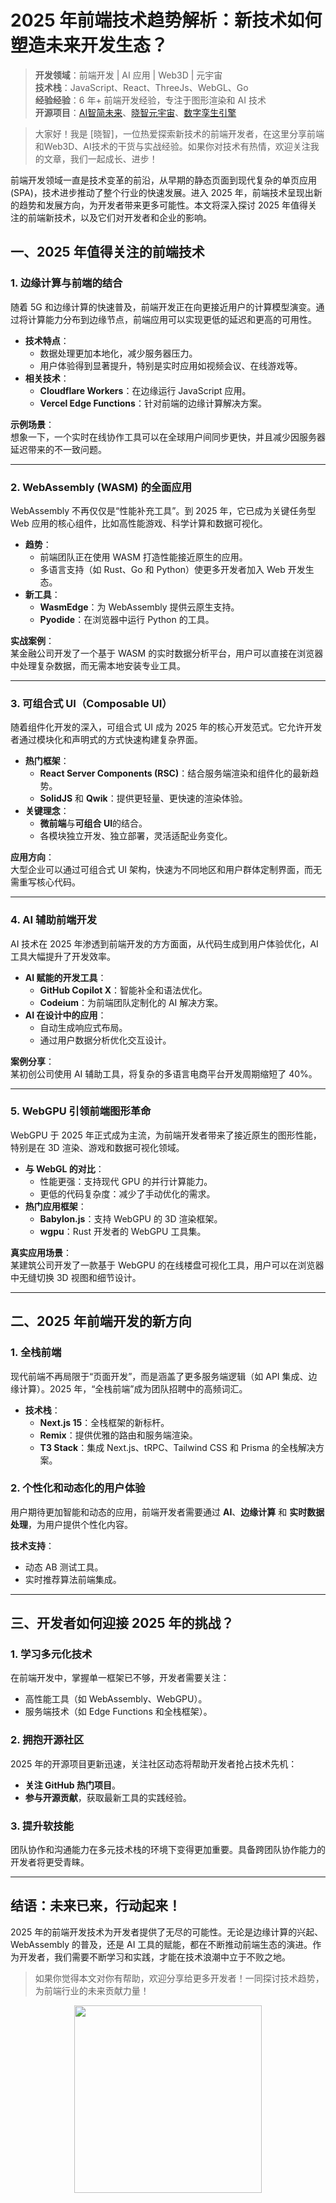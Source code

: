 # 2025 年前端技术趋势解析：新技术如何塑造未来开发生态？

> **开发领域**：前端开发 | AI 应用 | Web3D | 元宇宙  
> **技术栈**：JavaScript、React、ThreeJs、WebGL、Go  
> **经验经验**：6 年+ 前端开发经验，专注于图形渲染和 AI 技术  
> **开源项目**：[AI智简未来](https://aint.top)、[晓智元宇宙](https://xiaozhi.shop/)、[数字孪生引擎](https://www.shuqin.cc/)  

> 大家好！我是 [晓智]，一位热爱探索新技术的前端开发者，在这里分享前端和Web3D、AI技术的干货与实战经验。如果你对技术有热情，欢迎关注我的文章，我们一起成长、进步！


前端开发领域一直是技术变革的前沿，从早期的静态页面到现代复杂的单页应用 (SPA)，技术进步推动了整个行业的快速发展。进入 2025 年，前端技术呈现出新的趋势和发展方向，为开发者带来更多可能性。本文将深入探讨 2025 年值得关注的前端新技术，以及它们对开发者和企业的影响。


## 一、2025 年值得关注的前端技术

### 1. **边缘计算与前端的结合**
随着 5G 和边缘计算的快速普及，前端开发正在向更接近用户的计算模型演变。通过将计算能力分布到边缘节点，前端应用可以实现更低的延迟和更高的可用性。

- **技术特点**：
  - 数据处理更加本地化，减少服务器压力。
  - 用户体验得到显著提升，特别是实时应用如视频会议、在线游戏等。
- **相关技术**：
  - **Cloudflare Workers**：在边缘运行 JavaScript 应用。
  - **Vercel Edge Functions**：针对前端的边缘计算解决方案。

**示例场景**：  
想象一下，一个实时在线协作工具可以在全球用户间同步更快，并且减少因服务器延迟带来的不一致问题。

---

### 2. **WebAssembly (WASM) 的全面应用**
WebAssembly 不再仅仅是“性能补充工具”。到 2025 年，它已成为关键任务型 Web 应用的核心组件，比如高性能游戏、科学计算和数据可视化。

- **趋势**：
  - 前端团队正在使用 WASM 打造性能接近原生的应用。
  - 多语言支持（如 Rust、Go 和 Python）使更多开发者加入 Web 开发生态。
- **新工具**：
  - **WasmEdge**：为 WebAssembly 提供云原生支持。
  - **Pyodide**：在浏览器中运行 Python 的工具。

**实战案例**：  
某金融公司开发了一个基于 WASM 的实时数据分析平台，用户可以直接在浏览器中处理复杂数据，而无需本地安装专业工具。

---

### 3. **可组合式 UI（Composable UI）**
随着组件化开发的深入，可组合式 UI 成为 2025 年的核心开发范式。它允许开发者通过模块化和声明式的方式快速构建复杂界面。

- **热门框架**：
  - **React Server Components (RSC)**：结合服务端渲染和组件化的最新趋势。
  - **SolidJS** 和 **Qwik**：提供更轻量、更快速的渲染体验。
- **关键理念**：
  - **微前端**与**可组合 UI**的结合。
  - 各模块独立开发、独立部署，灵活适配业务变化。

**应用方向**：  
大型企业可以通过可组合式 UI 架构，快速为不同地区和用户群体定制界面，而无需重写核心代码。

---

### 4. **AI 辅助前端开发**
AI 技术在 2025 年渗透到前端开发的方方面面，从代码生成到用户体验优化，AI 工具大幅提升了开发效率。

- **AI 赋能的开发工具**：
  - **GitHub Copilot X**：智能补全和语法优化。
  - **Codeium**：为前端团队定制化的 AI 解决方案。
- **AI 在设计中的应用**：
  - 自动生成响应式布局。
  - 通过用户数据分析优化交互设计。

**案例分享**：  
某初创公司使用 AI 辅助工具，将复杂的多语言电商平台开发周期缩短了 40%。

---

### 5. **WebGPU 引领前端图形革命**
WebGPU 于 2025 年正式成为主流，为前端开发者带来了接近原生的图形性能，特别是在 3D 渲染、游戏和数据可视化领域。

- **与 WebGL 的对比**：
  - 性能更强：支持现代 GPU 的并行计算能力。
  - 更低的代码复杂度：减少了手动优化的需求。
- **热门应用框架**：
  - **Babylon.js**：支持 WebGPU 的 3D 渲染框架。
  - **wgpu**：Rust 开发者的 WebGPU 工具集。

**真实应用场景**：  
某建筑公司开发了一款基于 WebGPU 的在线楼盘可视化工具，用户可以在浏览器中无缝切换 3D 视图和细节设计。

---

## 二、2025 年前端开发的新方向

### 1. **全栈前端**
现代前端不再局限于“页面开发”，而是涵盖了更多服务端逻辑（如 API 集成、边缘计算）。2025 年，“全栈前端”成为团队招聘中的高频词汇。

- **技术栈**：
  - **Next.js 15**：全栈框架的新标杆。
  - **Remix**：提供优雅的路由和服务端渲染。
  - **T3 Stack**：集成 Next.js、tRPC、Tailwind CSS 和 Prisma 的全栈解决方案。

### 2. **个性化和动态化的用户体验**
用户期待更加智能和动态的应用，前端开发者需要通过 **AI**、**边缘计算** 和 **实时数据处理**，为用户提供个性化内容。

**技术支持**：
- 动态 AB 测试工具。
- 实时推荐算法前端集成。

---

## 三、开发者如何迎接 2025 年的挑战？

### 1. **学习多元化技术**
在前端开发中，掌握单一框架已不够，开发者需要关注：
- 高性能工具（如 WebAssembly、WebGPU）。
- 服务端技术（如 Edge Functions 和全栈框架）。

### 2. **拥抱开源社区**
2025 年的开源项目更新迅速，关注社区动态将帮助开发者抢占技术先机：
- **关注 GitHub 热门项目**。
- **参与开源贡献**，获取最新工具的实践经验。

### 3. **提升软技能**
团队协作和沟通能力在多元技术栈的环境下变得更加重要。具备跨团队协作能力的开发者将更受青睐。

---

## 结语：未来已来，行动起来！

2025 年的前端开发技术为开发者提供了无尽的可能性。无论是边缘计算的兴起、WebAssembly 的普及，还是 AI 工具的赋能，都在不断推动前端生态的演进。作为开发者，我们需要不断学习和实践，才能在技术浪潮中立于不败之地。

> 如果你觉得本文对你有帮助，欢迎分享给更多开发者！一同探讨技术趋势，为前端行业的未来贡献力量！


<div align="center"> <img src="https://cdn.shuqin.cc/aint/assets/weixin.svg" width = 300 height = 300 /> </div>

